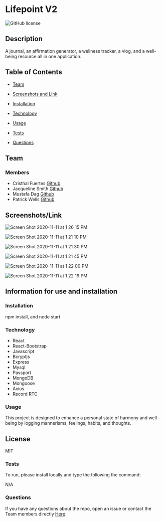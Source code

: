 
# Lifepoint V2

![GitHub license](https://img.shields.io/badge/license-MIT-blue)

## Description 

A journal, an affirmation generator, a wellness tracker, a vlog, and a well-being resource all in one application.

## Table of Contents 

* [Team](#Team)

* [Screenshots and Link](#Screenshots/Link)

* [Installation](#Installation)

* [Technology](#Technology)

* [Usage](#Usage)

* [Tests](#Tests)

* [Questions](#Questions)

## Team

### Members

* Cristhal Fuertes [Github](https://github.com/CMFuertes)
* Jacqueline Smith [Github](https://github.com/jerseyjackpot)
* Mustafa Dag [Github](https://github.com/mustafadag84)
* Patrick Wells [Github](https://github.com/black03mach)

## Screenshots/Link
![Screen Shot 2020-11-11 at 1 26 15 PM](https://user-images.githubusercontent.com/64985702/98850882-6ca2dc80-2423-11eb-8e7b-e5085221b8d9.png)

![Screen Shot 2020-11-11 at 1 21 10 PM](https://user-images.githubusercontent.com/64985702/98850895-70366380-2423-11eb-903c-8b47f0b42ad5.png)

![Screen Shot 2020-11-11 at 1 21 30 PM](https://user-images.githubusercontent.com/64985702/98850901-73315400-2423-11eb-8789-3860d18a6dd5.png)

![Screen Shot 2020-11-11 at 1 21 45 PM](https://user-images.githubusercontent.com/64985702/98850910-775d7180-2423-11eb-8ab5-c3e4694dfb00.png)

![Screen Shot 2020-11-11 at 1 22 00 PM](https://user-images.githubusercontent.com/64985702/98850916-7a586200-2423-11eb-9761-538f520bad33.png)

![Screen Shot 2020-11-11 at 1 22 19 PM](https://user-images.githubusercontent.com/64985702/98850924-7fb5ac80-2423-11eb-91a2-657549a8979e.png)

## Information for use and installation

### Installation 

npm install, and node start

### Technology

* React 
* React-Bootstrap
* Javascript
* Bcryptjs
* Express
* Mysql
* Passport
* MongoDB
* Mongoose
* Axios
* Record RTC

### Usage 

This project is designed to enhance a personal state of harmony and well-being by logging mannerisms, feelings, habits, and thoughts.

## License 

MIT

### Tests 
To run, please install locally and type the following the command:

N/A

### Questions 

If you have any questions about the repo, open an issue or contact the Team members directly [Here](#Team).
